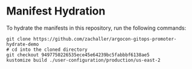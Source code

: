 # Manifest Hydration

To hydrate the manifests in this repository, run the following commands:

```shell
git clone https://github.com/zachaller/argocon-gitops-promoter-hydrate-demo
# cd into the cloned directory
git checkout 9497750226535ece45e64239bc5fabbbf6138ae5
kustomize build ./user-configuration/production/us-east-2
```
